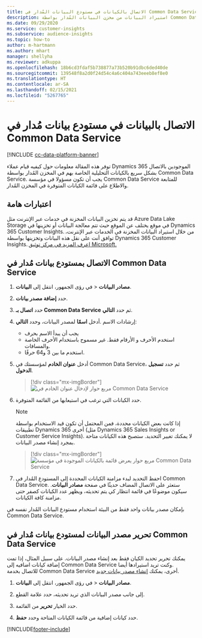 ```yaml
---
title: الاتصال بالكيانات في مستودع البيانات المُدار في Common Data Service
description: استيراد البيانات من مخزن البيانات المُدار بواسطة Common Data Service.
ms.date: 09/29/2020
ms.service: customer-insights
ms.subservice: audience-insights
ms.topic: how-to
author: m-hartmann
ms.author: mhart
manager: shellyha
ms.reviewer: adkuppa
ms.openlocfilehash: 18b6cd3fdaf5b738877a73b520b91dbc6ded40de
ms.sourcegitcommit: 139548f8a2d0f24d54c4a6c404a743eeeb8ef8e0
ms.translationtype: HT
ms.contentlocale: ar-SA
ms.lasthandoff: 02/15/2021
ms.locfileid: "5267765"
---
```

# <a name="connect-to-data-in-a-common-data-service-managed-data-lake"></a>الاتصال بالبيانات في مستودع بيانات مُدار في Common Data Service

[!INCLUDE [cc-data-platform-banner](../includes/cc-data-platform-banner.md)]

توفر هذه المقالة معلومات حول كيفيه قيام عملاء Dynamics 365 الموجودين بالاتصال بشكل سريع بالكيانات التحليلية الخاصة بهم في المخزن المُدار بواسطة Common Data Service. يجب أن تكون مسؤولا في مؤسسة Common Data Service للمتابعة والاطلاع على قائمة الكيانات المتوفرة في المخزن المُدار.

## <a name="important-considerations"></a>اعتبارات هامة

قد يتم تخزين البيانات المخزنة في خدمات عبر الإنترنت مثل Azure Data Lake Storage في موقع يختلف عن الموقع حيث تتم معالجة البيانات أو تخزينها في Dynamics 365 Customer Insights. من خلال استيراد البيانات المخزنة في الخدمات عبر الإنترنت، توافق أنت على نقل هذه البيانات وتخزينها بواسطة Dynamics 365 Customer Insights. [اعرف المزيد في مركز توثيق Microsoft.](https://www.microsoft.com/trust-center)

## <a name="connect-to-a-common-data-service-managed-lake"></a>الاتصال بمستودع بيانات مُدار في Common Data Service

1. في رؤى الجمهور، انتقل إلى **البيانات‏‎** > **مصادر البيانات**.

2. حدد **إضافة مصدر بيانات**.

3. حدد **اتصال بـ Common Data Service** ثم حدد **التالي**.

4. أدخل **اسمًا** لمصدر البيانات، وحدد **التالي‏‎**. إرشادات الاسم: 
   - يجب أن يبدأ الاسم بحرف
   - استخدم الأحرف و الأرقام فقط. غير مسموح باستخدام الأحرف الخاصة والمسافات.
   - استخدم ما بين 3 و64 حرفًا.

5. أدخل **عنوان الخادم** لمؤسستك في Common Data Service، ثم حدد **تسجيل الدخول**.

   > [!div class="mx-imgBorder"]
   > ![مربع حوار لإدخال عنوان الخادم في Common Data Service](media/enter-CDS-org-details.png)

6. حدد الكيانات التي ترغب في استيعابها من القائمة المتوفرة.    

   > [!NOTE]
   > إذا كانت بعض الكيانات محددة، فمن المحتمل أن تكون قيد الاستخدام بواسطة تطبيقات Dynamics 365 أخرى (مثل Dynamics 365 Sales Insights or Customer Service Insights). لا يمكنك تغيير التحديد. ستصبح هذه الكيانات متاحة بمجرد إنشاء مصدر البيانات.

   > [!div class="mx-imgBorder"]
   > ![مربع حوار يعرض قائمة بالكيانات الموجودة في مؤسسة Common Data Service](media/select-analytical-entities.png)

7. احفظ التحديد لبدء مزامنة الكيانات المحددة إلى المستودع المُدار في Common Data Service. ستعثر على الاتصال المضاف حديثًا في صفحة **مصادر البيانات**. سيكون موضوعًا في قائمة انتظار كي يتم تحديثه، ويظهر عدد الكيانات كصفر حتى مزامنة كافة الكيانات.

بإمكان مصدر بيانات واحد فقط من البيئة استخدام مستودع البيانات المُدار نفسه في Common Data Service.

## <a name="edit-a-common-data-service-managed-lake-data-source"></a>تحرير مصدر البيانات لمستودع بيانات مُدار في Common Data Service

يمكنك تحرير تحديد الكيان فقط بعد إنشاء مصدر البيانات. على سبيل المثال، إذا تمت إضافة كيانات اضافيه إلى Common Data Service وكنت تريد استيرادها أيضا.    
للاتصال بخدمة Common Data Service أخرى، يمكنك [إنشاء مصدر بيانات جديد](#connect-to-a-common-data-service-managed-lake).

1. في رؤى الجمهور، انتقل إلى **البيانات‏‎** > **مصادر البيانات**.

2. إلى جانب مصدر البيانات الذي تريد تحديثه، حدد علامة القطع.

3. حدد الخيار **تحرير** من القائمة.

4. حدد كيانات إضافية من قائمة الكيانات المتاحة وحدد **حفظ**.


[!INCLUDE[footer-include](../includes/footer-banner.md)]